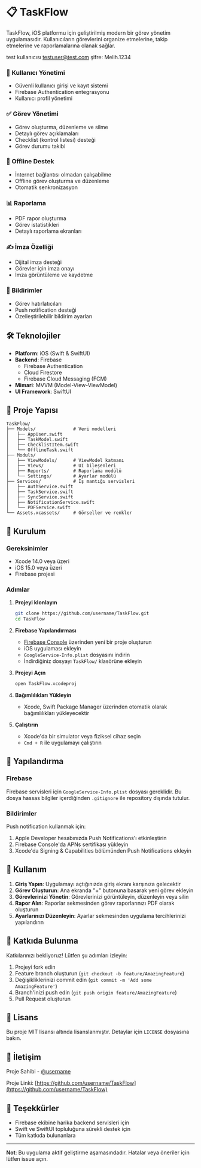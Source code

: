 # 📋 TaskFlow

TaskFlow, iOS platformu için geliştirilmiş modern bir görev yönetim uygulamasıdır. Kullanıcıların görevlerini organize etmelerine, takip etmelerine ve raporlamalarına olanak sağlar.

test kullanıcısı testuser@test.com şifre: Melih.1234


### 🔐 Kullanıcı Yönetimi
- Güvenli kullanıcı girişi ve kayıt sistemi
- Firebase Authentication entegrasyonu
- Kullanıcı profil yönetimi

### ✅ Görev Yönetimi
- Görev oluşturma, düzenleme ve silme
- Detaylı görev açıklamaları
- Checklist (kontrol listesi) desteği
- Görev durumu takibi

### 📱 Offline Destek
- İnternet bağlantısı olmadan çalışabilme
- Offline görev oluşturma ve düzenleme
- Otomatik senkronizasyon

### 📊 Raporlama
- PDF rapor oluşturma
- Görev istatistikleri
- Detaylı raporlama ekranları

### ✍️ İmza Özelliği
- Dijital imza desteği
- Görevler için imza onayı
- İmza görüntüleme ve kaydetme

### 🔔 Bildirimler
- Görev hatırlatıcıları
- Push notification desteği
- Özelleştirilebilir bildirim ayarları

## 🛠️ Teknolojiler

- **Platform**: iOS (Swift & SwiftUI)
- **Backend**: Firebase
  - Firebase Authentication
  - Cloud Firestore
  - Firebase Cloud Messaging (FCM)
- **Mimari**: MVVM (Model-View-ViewModel)
- **UI Framework**: SwiftUI

## 📁 Proje Yapısı

```
TaskFlow/
├── Models/              # Veri modelleri
│   ├── AppUser.swift
│   ├── TaskModel.swift
│   ├── ChecklistItem.swift
│   └── OfflineTask.swift
├── Moduls/
│   ├── ViewModels/      # ViewModel katmanı
│   ├── Views/           # UI bileşenleri
│   ├── Reports/         # Raporlama modülü
│   └── Settings/        # Ayarlar modülü
├── Services/            # İş mantığı servisleri
│   ├── AuthService.swift
│   ├── TaskService.swift
│   ├── SyncService.swift
│   ├── NotificationService.swift
│   └── PDFService.swift
└── Assets.xcassets/     # Görseller ve renkler
```

## 🚀 Kurulum

### Gereksinimler
- Xcode 14.0 veya üzeri
- iOS 15.0 veya üzeri
- Firebase projesi

### Adımlar

1. **Projeyi klonlayın**
   ```bash
   git clone https://github.com/username/TaskFlow.git
   cd TaskFlow
   ```

2. **Firebase Yapılandırması**
   - [Firebase Console](https://console.firebase.google.com/) üzerinden yeni bir proje oluşturun
   - iOS uygulaması ekleyin
   - `GoogleService-Info.plist` dosyasını indirin
   - İndirdiğiniz dosyayı `TaskFlow/` klasörüne ekleyin

3. **Projeyi Açın**
   ```bash
   open TaskFlow.xcodeproj
   ```

4. **Bağımlılıkları Yükleyin**
   - Xcode, Swift Package Manager üzerinden otomatik olarak bağımlılıkları yükleyecektir

5. **Çalıştırın**
   - Xcode'da bir simulator veya fiziksel cihaz seçin
   - `Cmd + R` ile uygulamayı çalıştırın

## 🔑 Yapılandırma

### Firebase
Firebase servisleri için `GoogleService-Info.plist` dosyası gereklidir. Bu dosya hassas bilgiler içerdiğinden `.gitignore` ile repository dışında tutulur.

### Bildirimler
Push notification kullanmak için:
1. Apple Developer hesabınızda Push Notifications'ı etkinleştirin
2. Firebase Console'da APNs sertifikası yükleyin
3. Xcode'da Signing & Capabilities bölümünden Push Notifications ekleyin

## 📝 Kullanım

1. **Giriş Yapın**: Uygulamayı açtığınızda giriş ekranı karşınıza gelecektir
2. **Görev Oluşturun**: Ana ekranda "+" butonuna basarak yeni görev ekleyin
3. **Görevlerinizi Yönetin**: Görevlerinizi görüntüleyin, düzenleyin veya silin
4. **Rapor Alın**: Raporlar sekmesinden görev raporlarınızı PDF olarak oluşturun
5. **Ayarlarınızı Düzenleyin**: Ayarlar sekmesinden uygulama tercihlerinizi yapılandırın

## 🤝 Katkıda Bulunma

Katkılarınızı bekliyoruz! Lütfen şu adımları izleyin:

1. Projeyi fork edin
2. Feature branch oluşturun (`git checkout -b feature/AmazingFeature`)
3. Değişikliklerinizi commit edin (`git commit -m 'Add some AmazingFeature'`)
4. Branch'inizi push edin (`git push origin feature/AmazingFeature`)
5. Pull Request oluşturun

## 📄 Lisans

Bu proje MIT lisansı altında lisanslanmıştır. Detaylar için `LICENSE` dosyasına bakın.

## 📧 İletişim

Proje Sahibi - [@username](https://github.com/username)

Proje Linki: [https://github.com/username/TaskFlow](https://github.com/username/TaskFlow)

## 🙏 Teşekkürler

- Firebase ekibine harika backend servisleri için
- Swift ve SwiftUI topluluğuna sürekli destek için
- Tüm katkıda bulunanlara

---

**Not**: Bu uygulama aktif geliştirme aşamasındadır. Hatalar veya öneriler için lütfen issue açın.

